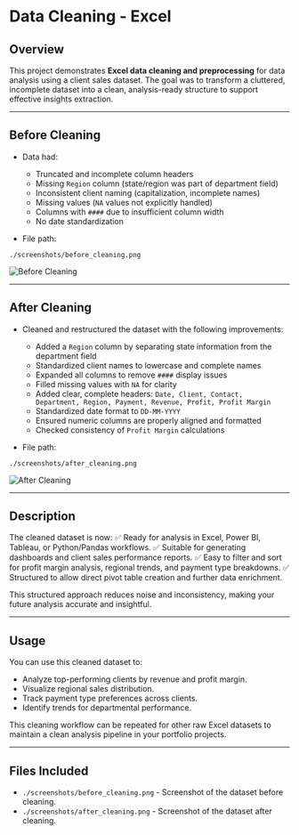 # Data Cleaning - Excel

## Overview

This project demonstrates **Excel data cleaning and preprocessing** for data analysis using a client sales dataset. The goal was to transform a cluttered, incomplete dataset into a clean, analysis-ready structure to support effective insights extraction.

---

## Before Cleaning

* Data had:

  * Truncated and incomplete column headers
  * Missing `Region` column (state/region was part of department field)
  * Inconsistent client naming (capitalization, incomplete names)
  * Missing values (`NA` values not explicitly handled)
  * Columns with `####` due to insufficient column width
  * No date standardization
* File path:

```
./screenshots/before_cleaning.png
```

![Before Cleaning](./screenshots/before_cleaning.png)

---

## After Cleaning

* Cleaned and restructured the dataset with the following improvements:

  * Added a `Region` column by separating state information from the department field
  * Standardized client names to lowercase and complete names
  * Expanded all columns to remove `####` display issues
  * Filled missing values with `NA` for clarity
  * Added clear, complete headers: `Date, Client, Contact, Department, Region, Payment, Revenue, Profit, Profit Margin`
  * Standardized date format to `DD-MM-YYYY`
  * Ensured numeric columns are properly aligned and formatted
  * Checked consistency of `Profit Margin` calculations

* File path:

```
./screenshots/after_cleaning.png
```

![After Cleaning](./screenshots/after_cleaning.png)

---

## Description

The cleaned dataset is now:
✅ Ready for analysis in Excel, Power BI, Tableau, or Python/Pandas workflows.
✅ Suitable for generating dashboards and client sales performance reports.
✅ Easy to filter and sort for profit margin analysis, regional trends, and payment type breakdowns.
✅ Structured to allow direct pivot table creation and further data enrichment.

This structured approach reduces noise and inconsistency, making your future analysis accurate and insightful.

---

## Usage

You can use this cleaned dataset to:

* Analyze top-performing clients by revenue and profit margin.
* Visualize regional sales distribution.
* Track payment type preferences across clients.
* Identify trends for departmental performance.

This cleaning workflow can be repeated for other raw Excel datasets to maintain a clean analysis pipeline in your portfolio projects.

---

## Files Included

* `./screenshots/before_cleaning.png` - Screenshot of the dataset before cleaning.
* `./screenshots/after_cleaning.png` - Screenshot of the dataset after cleaning.
